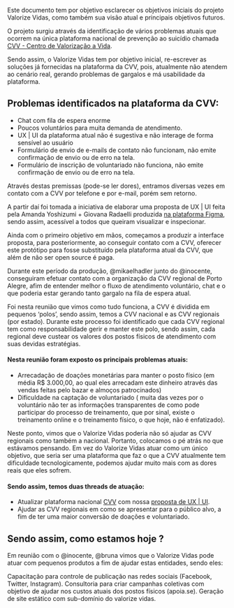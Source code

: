 Este documento tem por objetivo esclarecer os objetivos iniciais do projeto Valorize Vidas, como também sua visão atual e principais objetivos futuros.

O projeto surgiu através da identificação de vários problemas atuais que ocorrem na única plataforma nacional de prevenção ao suicídio chamada [CVV - Centro de Valorização a Vida](https://www.cvv.org.br/).

Sendo assim, o Valorize Vidas tem por objetivo inicial, re-escrever as soluções já fornecidas na plataforma da CVV, pois, atualmente não atendem ao cenário real, gerando problemas de gargalos e má usabilidade da plataforma.

## Problemas identificados na plataforma da CVV:
- Chat com fila de espera enorme
- Poucos voluntários para muita demanda de atendimento.
- UX | UI da plataforma atual não é sugestiva e não interage de forma sensível ao usuário
- Formulário de envio de e-mails de contato não funcionam, não emite confirmação de envio ou de erro na tela.
- Formulário de inscrição de voluntariado não funciona, não emite confirmação de envio ou de erro na tela.

Através destas premissas (pode-se ler dores), entramos diversas vezes em contato com a CVV por telefone e por e-mail, porém sem retorno.

A partir daí foi tomada a iniciativa de elaborar uma proposta de UX | UI feita pela Amanda Yoshizumi + Giovana Radaelli produzida [na plataforma Figma](https://www.figma.com/file/KoFAagWzzSdf9x9RSV7rl53R/Valorize-Vidas?node-id=1%3A93), sendo assim, acessível a todos que queiram visualizar e inspecionar.

Ainda com o primeiro objetivo em mãos, começamos a produzir a interface proposta, para posteriormente, ao conseguir contato com a CVV, oferecer este protótipo para fosse substituído pela plataforma atual da CVV, que além de não ser open source é paga.

Durante este período da produção, @mikaelhadler junto do @inocente, conseguiram efetuar contato com a organização da CVV regional de Porto Alegre, afim de entender melhor o fluxo de atendimento voluntário, chat e o que poderia estar gerando tanto gargalo na fila de espera atual.

Foi nesta reunião que vimos como tudo funciona, a CVV é dividida em pequenos ‘polos’, sendo assim, temos a CVV nacional e as CVV regionais (por estado). Durante este processo foi identificado que cada CVV regional tem como responsabilidade gerir e manter este polo, sendo assim, cada regional deve custear os valores dos postos físicos de atendimento com suas devidas estratégias.

#### Nesta reunião foram exposto os principais problemas atuais:

- Arrecadação de doações monetárias para manter o posto físico (em média R$ 3.000,00, ao qual eles arrecadam este dinheiro através das vendas feitas pelo bazar e almoços patrocinados)
- Dificuldade na captação de voluntariado ( muita das vezes por o voluntário não ter as informações transparentes de como pode participar do processo de treinamento, que por sinal, existe o treinamento online e o treinamento físico, o que hoje, não é enfatizado).

Neste ponto, vimos que o Valorize Vidas poderia não só ajudar as CVV regionais como também a nacional. Portanto, colocamos o pé atrás no que estávamos pensando. Em vez do Valorize Vidas atuar como um único objetivo, que seria ser uma plataforma que faz o que a CVV atualmente tem dificuldade tecnologicamente, podemos ajudar muito mais com as dores reais que eles sofrem.

#### Sendo assim, temos duas threads de atuação:


- Atualizar plataforma nacional [CVV](https://www.cvv.org.br/) com nossa [proposta de UX | UI](https://github.com/ValorizeVidas/valorize-vidas).
- Ajudar as CVV regionais em como se apresentar para o público alvo, a fim de ter uma maior conversão de doações e voluntariado.

## Sendo assim, como estamos hoje ?

Em reunião com o @inocente, @bruna vimos que o Valorize Vidas pode atuar com pequenos produtos a fim de ajudar estas entidades, sendo eles:


Capacitação para controle de publicação nas redes sociais (Facebook, Twitter, Instagram).
Consultoria para criar campanhas coletivas com objetivo de ajudar nos custos atuais dos postos físicos (apoia.se).
Geração de site estático com sub-domínio do valorize vidas.
